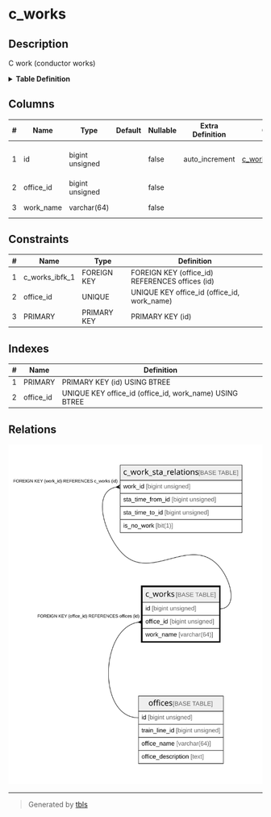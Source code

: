 # c_works

## Description

C work (conductor works)

<details>
<summary><strong>Table Definition</strong></summary>

```sql
CREATE TABLE `c_works` (
  `id` bigint unsigned NOT NULL AUTO_INCREMENT COMMENT 'counter to identify each record',
  `office_id` bigint unsigned NOT NULL COMMENT 'target office id',
  `work_name` varchar(64) NOT NULL COMMENT 'work name',
  PRIMARY KEY (`id`),
  UNIQUE KEY `office_id` (`office_id`,`work_name`),
  CONSTRAINT `c_works_ibfk_1` FOREIGN KEY (`office_id`) REFERENCES `offices` (`id`) ON DELETE CASCADE
) ENGINE=InnoDB AUTO_INCREMENT=[Redacted by tbls] DEFAULT CHARSET=utf8mb3 COMMENT='C work (conductor works)'
```

</details>

## Columns

| # | Name | Type | Default | Nullable | Extra Definition | Children | Parents | Comment |
| - | ---- | ---- | ------- | -------- | ---------------- | -------- | ------- | ------- |
| 1 | id | bigint unsigned |  | false | auto_increment | [c_work_sta_relations](c_work_sta_relations.md) |  | counter to identify each record |
| 2 | office_id | bigint unsigned |  | false |  |  | [offices](offices.md) | target office id |
| 3 | work_name | varchar(64) |  | false |  |  |  | work name |

## Constraints

| # | Name | Type | Definition |
| - | ---- | ---- | ---------- |
| 1 | c_works_ibfk_1 | FOREIGN KEY | FOREIGN KEY (office_id) REFERENCES offices (id) |
| 2 | office_id | UNIQUE | UNIQUE KEY office_id (office_id, work_name) |
| 3 | PRIMARY | PRIMARY KEY | PRIMARY KEY (id) |

## Indexes

| # | Name | Definition |
| - | ---- | ---------- |
| 1 | PRIMARY | PRIMARY KEY (id) USING BTREE |
| 2 | office_id | UNIQUE KEY office_id (office_id, work_name) USING BTREE |

## Relations

![er](c_works.svg)

---

> Generated by [tbls](https://github.com/k1LoW/tbls)
